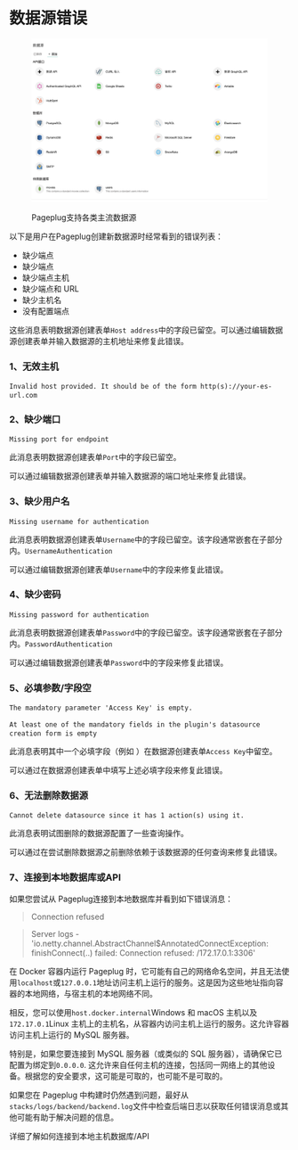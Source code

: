 # 数据源错误

<figure><img src="../../.gitbook/assets/image (9).png" alt=""><figcaption><p>Pageplug支持各类主流数据源</p></figcaption></figure>

以下是用户在Pageplug创建新数据源时经常看到的错误列表：

* 缺少端点
* 缺少端点
* 缺少端点主机
* 缺少端点和 URL
* 缺少主机名
* 没有配置端点

这些消息表明数据源创建表单`Host address`中的字段已留空。可以通过编辑数据源创建表单并输入数据源的主机地址来修复此错误。



### 1、无效主机

```
Invalid host provided. It should be of the form http(s)://your-es-url.com
```

### 2、缺少端口

```
Missing port for endpoint
```

此消息表明数据源创建表单`Port`中的字段已留空。

可以通过编辑数据源创建表单并输入数据源的端口地址来修复此错误。

### 3、缺少用户名

```
Missing username for authentication
```

此消息表明数据源创建表单`Username`中的字段已留空。该字段通常嵌套在子部分内。`UsernameAuthentication`

可以通过编辑数据源创建表单`Username`中的字段来修复此错误。

### 4、缺少密码

```
Missing password for authentication
```

此消息表明数据源创建表单`Password`中的字段已留空。该字段通常嵌套在子部分内。`PasswordAuthentication`

可以通过编辑数据源创建表单`Password`中的字段来修复此错误。

### 5、必填参数/字段空

```
The mandatory parameter 'Access Key' is empty.
```

```
At least one of the mandatory fields in the plugin's datasource creation form is empty
```

此消息表明其中一个必填字段（例如 ）在数据源创建表单`Access Key`中留空。

可以通过在数据源创建表单中填写上述必填字段来修复此错误。

### 6、无法删除数据源

```
Cannot delete datasource since it has 1 action(s) using it.
```

此消息表明试图删除的数据源配置了一些查询操作。

可以通过在尝试删除数据源之前删除依赖于该数据源的任何查询来修复此错误。

### 7、连接到本地数据库或API

如果您尝试从 Pageplug连接到本地数据库并看到如下错误消息：

> Connection refused

> Server logs - 'io.netty.channel.AbstractChannel$AnnotatedConnectException: finishConnect(..) failed: Connection refused: /172.17.0.1:3306'



在 Docker 容器内运行 Pageplug 时，它可能有自己的网络命名空间，并且无法使用`localhost`或`127.0.0.1`地址访问主机上运行的服务。这是因为这些地址指向容器的本地网络，与宿主机的本地网络不同。

相反，您可以使用`host.docker.internal`Windows 和 macOS 主机以及`172.17.0.1`Linux 主机上的主机名，从容器内访问主机上运行的服务。这允许容器访问主机上运行的 MySQL 服务器。

特别是，如果您要连接到 MySQL 服务器（或类似的 SQL 服务器），请确保它已配置为绑定到`0.0.0.0`. 这允许来自任何主机的连接，包括同一网络上的其他设备。根据您的安全要求，这可能是可取的，也可能不是可取的。

如果您在 Pageplug 中构建时仍然遇到问题，最好从`stacks/logs/backend/backend.log`文件中检查后端日志以获取任何错误消息或其他可能有助于解决问题的信息。

详细了解如何连接到本地主机数据库/API







